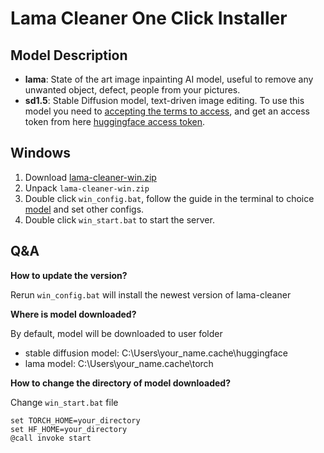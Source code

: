 # Lama Cleaner One Click Installer


## Model Description

- **lama**: State of the art image inpainting AI model, useful to remove any unwanted object, defect, people from your pictures.
- **sd1.5**: Stable Diffusion model, text-driven image editing. To use this model you need to [accepting the terms to access](https://huggingface.co/runwayml/stable-diffusion-inpainting), and
  get an access token from here [huggingface access token](https://huggingface.co/docs/hub/security-tokens).

## Windows

1. Download [lama-cleaner-win.zip](https://github.com/Sanster/lama-cleaner/releases/download/win_one_click_installer/lama-cleaner-win.zip)
1. Unpack `lama-cleaner-win.zip`
1. Double click `win_config.bat`, follow the guide in the terminal to choice [model](#model-description) and set other configs.
1. Double click `win_start.bat` to start the server.


## Q&A

**How to update the version?**

Rerun `win_config.bat` will install the newest version of lama-cleaner

**Where is model downloaded?**

By default, model will be downloaded to user folder
- stable diffusion model: C:\Users\your_name\.cache\huggingface
- lama model: C:\Users\your_name\.cache\torch

**How to change the directory of model downloaded?**

Change `win_start.bat` file

```
set TORCH_HOME=your_directory
set HF_HOME=your_directory
@call invoke start
```

